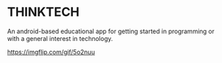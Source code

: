 # THINKTECH
An android-based educational app for getting started in programming or with a general interest in technology.

https://imgflip.com/gif/5o2nuu
